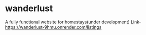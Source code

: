 # wanderlust
A fully functional website for homestays(under development)
Link-https://wanderlust-9hmu.onrender.com/listings
